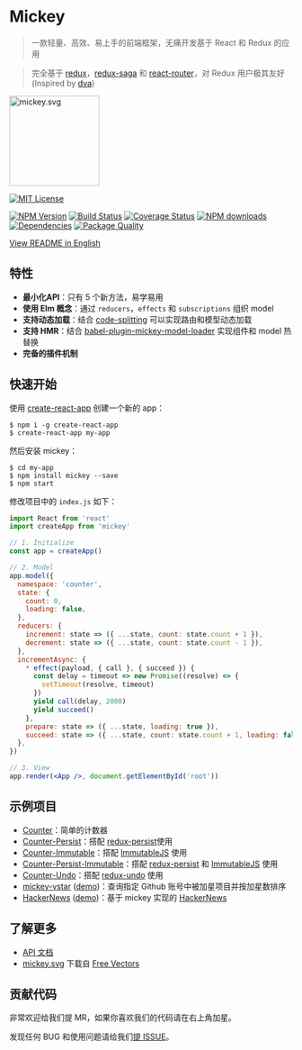 # Mickey

> 一款轻量、高效、易上手的前端框架，无痛开发基于 React 和 Redux 的应用

> 完全基于 [redux](https://github.com/reactjs/redux)，[redux-saga](https://github.com/yelouafi/redux-saga) 和 [react-router](https://github.com/ReactTraining/react-router)，对 Redux 用户极其友好 (Inspired by [dva](https://github.com/dvajs/dva))

<img src="http://ojh17srjb.bkt.gdipper.com/mickey.svg" alt="mickey.svg" width="160px">

[![MIT License](https://img.shields.io/badge/license-MIT_License-green.svg?style=flat-square)](https://github.com/mickey/mickey/blob/master/LICENSE)

[![NPM Version](https://img.shields.io/npm/v/mickey.svg?style=flat-square)](https://www.npmjs.com/package/mickey)
[![Build Status](https://img.shields.io/travis/mickeyjsx/mickey.svg?style=flat)](https://travis-ci.org/mickeyjsx/mickey)
[![Coverage Status](https://img.shields.io/coveralls/mickeyjsx/mickey.svg?style=flat)](https://coveralls.io/r/mickeyjsx/mickey)
[![NPM downloads](http://img.shields.io/npm/dm/mickey.svg?style=flat)](https://npmjs.org/package/mickey)
[![Dependencies](https://david-dm.org/mickey/mickey/status.svg)](https://david-dm.org/mickey/mickey)
[![Package Quality](http://npm.packagequality.com/shield/mickey.svg)](http://packagequality.com/#?package=mickey)

[View README in English](/#features)

## 特性

- **最小化API**：只有 5 个新方法，易学易用
- **使用 Elm 概念**：通过 `reducers`，`effects` 和 `subscriptions` 组织 model
- **支持动态加载**：结合 [code-splitting](https://webpack.js.org/guides/code-splitting/) 可以实现路由和模型动态加载
- **支持 HMR**：结合 [babel-plugin-mickey-model-loader](https://github.com/mickeyjsx/babel-plugin-mickey-model-loader) 实现组件和 model 热替换
- **完备的插件机制**

## 快速开始

使用 [create-react-app](https://github.com/facebookincubator/create-react-app) 创建一个新的 app：

```shell
$ npm i -g create-react-app
$ create-react-app my-app
```

然后安装 mickey：

```shell
$ cd my-app
$ npm install mickey --save
$ npm start
```

修改项目中的 `index.js` 如下：

```jsx
import React from 'react'
import createApp from 'mickey'

// 1. Initialize
const app = createApp()

// 2. Model
app.model({
  namespace: 'counter',
  state: {
    count: 0,
    loading: false,
  },
  reducers: {
    increment: state => ({ ...state, count: state.count + 1 }),
    decrement: state => ({ ...state, count: state.count - 1 }),
  },
  incrementAsync: {
    * effect(payload, { call }, { succeed }) {
      const delay = timeout => new Promise((resolve) => {
        setTimeout(resolve, timeout)
      })
      yield call(delay, 2000)
      yield succeed()
    },
    prepare: state => ({ ...state, loading: true }),
    succeed: state => ({ ...state, count: state.count + 1, loading: false }),
  },
})

// 3. View
app.render(<App />, document.getElementById('root'))
```

## 示例项目

- [Counter](../../examples/counter)：简单的计数器
- [Counter-Persist](../../examples/counter-persist)：搭配 [redux-persist](https://github.com/rt2zz/redux-persist)使用
- [Counter-Immutable](../../examples/counter-immutable)：搭配 [ImmutableJS](https://github.com/facebook/immutable-js/) 使用
- [Counter-Persist-Immutable](../../examples/counter-persist-immutable)：搭配 [redux-persist](https://github.com/rt2zz/redux-persist) 和 [ImmutableJS](https://github.com/facebook/immutable-js/) 使用
- [Counter-Undo](../../examples/counter-undo)：搭配 [redux-undo](https://github.com/omnidan/redux-undo) 使用
- [mickey-vstar](https://github.com/mickeyjsx/mickey-vstar) ([demo](http://mickeyjsx.github.io/vstar))：查询指定 Github 账号中被加星项目并按加星数排序
- [HackerNews](https://github.com/mickeyjsx/mickey-hackernews) ([demo](http://mickeyjsx.github.io/hackernews))：基于 mickey 实现的 [HackerNews](https://github.com/vuejs/vue-hackernews-2.0)

## 了解更多

- [API 文档](./API.md)
- [mickey.svg](../../mickey.svg) 下载自 [Free Vectors](http://all-free-download.com/free-vector/download/disney-disney-vector_288586.html)

## 贡献代码

非常欢迎给我们提 MR，如果你喜欢我们的代码请在右上角加星。

发现任何 BUG 和使用问题请给我们[提 ISSUE](https://github.com/mickey/mickey/issues/new)。
